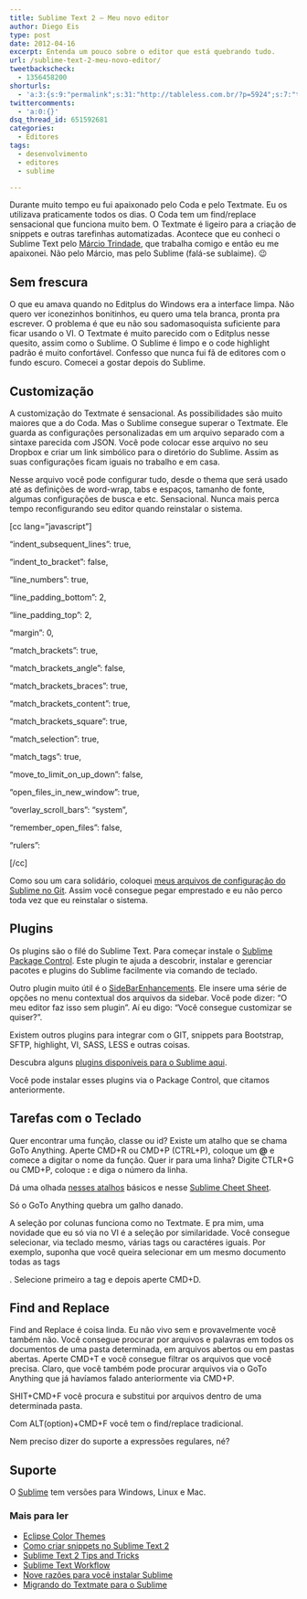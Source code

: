 ```yaml
---
title: Sublime Text 2 – Meu novo editor
author: Diego Eis
type: post
date: 2012-04-16
excerpt: Entenda um pouco sobre o editor que está quebrando tudo.
url: /sublime-text-2-meu-novo-editor/
tweetbackscheck:
  - 1356458200
shorturls:
  - 'a:3:{s:9:"permalink";s:31:"http://tableless.com.br/?p=5924";s:7:"tinyurl";s:26:"http://tinyurl.com/dxjkter";s:4:"isgd";s:19:"http://is.gd/yzgkCt";}'
twittercomments:
  - 'a:0:{}'
dsq_thread_id: 651592681
categories:
  - Editores
tags:
  - desenvolvimento
  - editores
  - sublime

---
```

Durante muito tempo eu fui apaixonado pelo Coda e pelo Textmate. Eu os utilizava praticamente todos os dias. O Coda tem um find/replace sensacional que funciona muito bem. O Textmate é ligeiro para a criação de snippets e outras tarefinhas automatizadas. Acontece que eu conheci o Sublime Text pelo [Márcio Trindade][1], que trabalha comigo e então eu me apaixonei. Não pelo Márcio, mas pelo Sublime (falá-se sublaime). 😉

## Sem frescura

O que eu amava quando no Editplus do Windows era a interface limpa. Não quero ver iconezinhos bonitinhos, eu quero uma tela branca, pronta pra escrever. O problema é que eu não sou sadomasoquista suficiente para ficar usando o VI. O Textmate é muito parecido com o Editplus nesse quesito, assim como o Sublime. O Sublime é limpo e o code highlight padrão é muito confortável. Confesso que nunca fui fã de editores com o fundo escuro. Comecei a gostar depois do Sublime.

## Customização

A customização do Textmate é sensacional. As possibilidades são muito maiores que a do Coda. Mas o Sublime consegue superar o Textmate. Ele guarda as configurações personalizadas em um arquivo separado com a sintaxe parecida com JSON. Você pode colocar esse arquivo no seu Dropbox e criar um link simbólico para o diretório do Sublime. Assim as suas configurações ficam iguais no trabalho e em casa.

Nesse arquivo você pode configurar tudo, desde o thema que será usado até as definições de word-wrap, tabs e espaços, tamanho de fonte, algumas configurações de busca e etc. Sensacional. Nunca mais perca tempo reconfigurando seu editor quando reinstalar o sistema.

[cc lang=&#8221;javascript&#8221;]
	  
&#8220;indent\_subsequent\_lines&#8221;: true,
	  
&#8220;indent\_to\_bracket&#8221;: false,
	  
&#8220;line_numbers&#8221;: true,
	  
&#8220;line\_padding\_bottom&#8221;: 2,
	  
&#8220;line\_padding\_top&#8221;: 2,
	  
&#8220;margin&#8221;: 0,
	  
&#8220;match_brackets&#8221;: true,
	  
&#8220;match\_brackets\_angle&#8221;: false,
	  
&#8220;match\_brackets\_braces&#8221;: true,
	  
&#8220;match\_brackets\_content&#8221;: true,
	  
&#8220;match\_brackets\_square&#8221;: true,
	  
&#8220;match_selection&#8221;: true,
	  
&#8220;match_tags&#8221;: true,
	  
&#8220;move\_to\_limit\_on\_up_down&#8221;: false,
	  
&#8220;open\_files\_in\_new\_window&#8221;: true,
	  
&#8220;overlay\_scroll\_bars&#8221;: &#8220;system&#8221;,
	  
&#8220;remember\_open\_files&#8221;: false,
	  
&#8220;rulers&#8221;:
  
[/cc]

Como sou um cara solidário, coloquei [meus arquivos de configuração do Sublime no Git][2]. Assim você consegue pegar emprestado e eu não perco toda vez que eu reinstalar o sistema.

## Plugins

Os plugins são o filé do Sublime Text. Para começar instale o [Sublime Package Control][3]. Este plugin te ajuda a descobrir, instalar e gerenciar pacotes e plugins do Sublime facilmente via comando de teclado.

Outro plugin muito útil é o [SideBarEnhancements][4]. Ele insere uma série de opções no menu contextual dos arquivos da sidebar. Você pode dizer: &#8220;O meu editor faz isso sem plugin&#8221;. Aí eu digo: &#8220;Você consegue customizar se quiser?&#8221;. 

Existem outros plugins para integrar com o GIT, snippets para Bootstrap, SFTP, highlight, VI, SASS, LESS e outras coisas.

Descubra alguns [plugins disponíveis para o Sublime aqui][5].

Você pode instalar esses plugins via o Package Control, que citamos anteriormente.

## Tarefas com o Teclado

Quer encontrar uma função, classe ou id? Existe um atalho que se chama GoTo Anything. Aperte CMD+R ou CMD+P (CTRL+P), coloque um **@** e comece a digitar o nome da função. Quer ir para uma linha? Digite CTLR+G ou CMD+P, coloque **:** e diga o número da linha. 

Dá uma olhada [nesses atalhos][6] básicos e nesse [Sublime Cheet Sheet][7].

Só o GoTo Anything quebra um galho danado.

A seleção por colunas funciona como no Textmate. E pra mim, uma novidade que eu só via no VI é a seleção por similaridade. Você consegue selecionar, via teclado mesmo, várias tags ou caractéres iguais. Por exemplo, suponha que você queira selecionar em um mesmo documento todas as tags <p>. Selecione primeiro a tag e depois aperte CMD+D. 

## Find and Replace

Find and Replace é coisa linda. Eu não vivo sem e provavelmente você também não. Você consegue procurar por arquivos e palavras em todos os documentos de uma pasta determinada, em arquivos abertos ou em pastas abertas. Aperte CMD+T e você consegue filtrar os arquivos que você precisa. Claro, que você também pode procurar arquivos via o GoTo Anything que já havíamos falado anteriormente via CMD+P.

SHIT+CMD+F você procura e substitui por arquivos dentro de uma determinada pasta.
  
Com ALT(option)+CMD+F você tem o find/replace tradicional.

Nem preciso dizer do suporte a expressões regulares, né?

## Suporte

O [Sublime][8] tem versões para Windows, Linux e Mac.

### Mais para ler

  * [Eclipse Color Themes][9]
  * [Como criar snippets no Sublime Text 2][10]
  * [Sublime Text 2 Tips and Tricks][11]
  * [Sublime Text Workflow][12]
  * [Nove razões para você instalar Sublime][13]
  * [Migrando do Textmate para o Sublime][14]

 [1]: http://marciotrindade.com/
 [2]: https://github.com/tableless/Sublime/
 [3]: http://wbond.net/sublime_packages/package_control/installation
 [4]: https://github.com/titoBouzout/SideBarEnhancements
 [5]: http://wbond.net/sublime_packages/community
 [6]: https://gist.github.com/1596897
 [7]: https://docs.google.com/spreadsheet/ccc?key=0AnLDKkpwS2wCdHVoRGdlZ2h0MVhjLXlVTVJFbVFCWWc&hl=en_GB#gid=0
 [8]: http://www.sublimetext.com/2
 [9]: http://www.eclipsecolorthemes.org/?view=theme&id=66
 [10]: http://tutsmais.com.br/blog/2012/como-criar-snippets-no-sublime-text-2-rapido-pratico-util-e-sexy/
 [11]: http://net.tutsplus.com/tutorials/tools-and-tips/sublime-text-2-tips-and-tricks/
 [12]: http://tarantsov.com/blog/2012/02/sublime-text-workflow-that-beats-coda-and-espresso/
 [13]: http://1p1e1.tumblr.com/post/14262857223/9-reasons-you-must-install-sublime-text-2-code-like-a
 [14]: http://danielfilho.info/blog/migrando-do-textmate-para-o-sublime-text-2/
